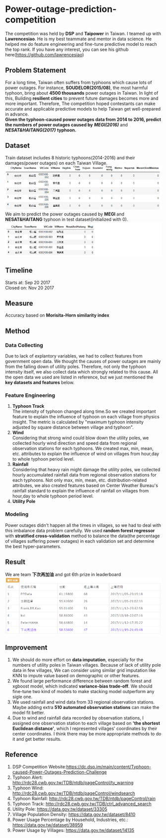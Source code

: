 # Power-outage-prediction-competition
The competition was held by **DSP** and **Taipower** in Taiwan. I teamed up with **Lawrencesiao**. He is my best teammate and mentor in data science. He helped me do feature engineering and fine-tune predictive model to reach the top rank. If you have any interest, you can see his github here(https://github.com/lawrencesiao)
## Problem Statement
For a long time, Taiwan often suffers from typhoons which cause lots of power outages. For instance, **SOUDELOR(2015/08)**, the most harmful typhoon, bring about **4500 thousands** power outages in Taiwan. In light of this, Building **resilient cities** to prevent future damages becomes more and more important. Therefore, The competition hoped contestants can make accurate and applicable predictive models to help Taiwan get well-prepared in advance.  
**Given the typhoon-caused power outages data from 2014 to 2016, predict the numbers of power outages caused by** ***MEGI(2016)*** and ***NESAT&HAITANG(2017)*** **typhoon.**
## Dataset
Train dataset includes 8 historic typhoons(2014-2016) and their damages(power outages) on each Taiwan Village.  
![image](https://github.com/Tang-Li-Jen/Power-outage-prediction-competition/blob/master/images/train.PNG)  
We aim to predict the power outages caused by **MEGI** and **NESAT&HAITANG** typhoon in test dataset(initialized with 0).  
![image](https://github.com/Tang-Li-Jen/Power-outage-prediction-competition/blob/master/images/test.PNG)
## Timeline
Starts at: Sep 20 2017  
Closed on: Nov 20 2017
## Measure
Accuracy based on **Morisita-Horn similarity index**
## Method
### Data Collecting
Due to lack of explantory variables, we had to collect features from government open data. We thought the causes of power outages are mainly from the falling down of utility poles. Therefore, not only the typhoon intensity itself, we also collect data which strongly related to this cause. All the open data we used are listed in reference, but we just mentioned the **key datasets and features** below. 
### Feature Engineering
1. **Typhoon Track**  
The intensity of typhoon changed along time.So we created important feature to explain the influence of typhoon on each village from physics insight. The metric is calculated by "maximum typhoon intensity adjusted by square distance between village and typhoon".
2. **Wind**  
Considering that strong wind could blow down the utility poles, we collected hourly wind direction and speed data from regional observation stations for each typhoons. We created max, min, mean, etc. attributes to explain the influence of wind on villages from hour,day to whole typhoon period level.
3. **Rainfall**  
Considering that heavy rain might damage the utility poles, we collected hourly accumulated rainfall data from regional observation stations for each typhoons. Not only max, min, mean, etc. distribution-related attributes, we also created features based on Center Weather Bureau's rainfall standard to explain the influence of rainfall on villages from hour,day to whole typhoon period level.
4. **Utility Pole**  

### Modeling
Power outages didn't happen all the times in villages, so we had to deal with this imbalance data problem carefully. We used **random forest regressor** with **stratified cross-validation** method to balance the data(the percentage of villages suffering power outages) in each validation set and determine the best hyper-parameters. 
## Result
We are team **下次再加油** and got 6th prize in leaderboard  
![image](https://github.com/Tang-Li-Jen/Power-outage-prediction-competition/blob/master/images/rank.PNG)

## Improvement
1. We should do more effort on **data imputation**, especially for the numbers of utility poles in Taiwan villages. Because of lack of utility pole data in few villages, We can consider using similar grid imputation like KNN to impute value based on demographic or other features.
2. We found large performance difference between random forest and xgboost model, which indicated **variance-bias trade-off**. We should fine-tune two kind of models to make stacking model outperform any sigle one.
3. We used rainfall and wind data from 33 regional observation stations. Maybe adding extra **510 automated observation stations** can make the model fit better.
4. Due to wind and rainfall data recorded by observation stations, I assigned one observation station to each village based on **'the shortest Euclidean distance'**, which I represented villages' coordinates by their center coordinates. I think there may be more appropriate methods to do it and get better results.
## Reference
1. DSP Competition Website:https://dc.dsp.im/main/content/Typhoon-caused-Power-Outages-Prediction-Challenge
2. Typhoon Alert: http://rdc28.cwb.gov.tw/TDB/ntdb/pageControl/ty_warning
3. Typhoon Wind: http://rdc28.cwb.gov.tw/TDB/ntdb/pageControl/windsearch
4. Typhoon Rainfall: http://rdc28.cwb.gov.tw/TDB/ntdb/pageControl/rain
5. Typhoon Track: http://rdc28.cwb.gov.tw/TDB/ctrl_advanced_search
6. Utility Pole: https://data.gov.tw/dataset/33305
7. Village Population Density: https://data.gov.tw/dataset/8410
8. Power Usage Percentage by Household, Industries, etc.: https://data.gov.tw/dataset/38959
9. Power Usage by Villages: https://data.gov.tw/dataset/14135
